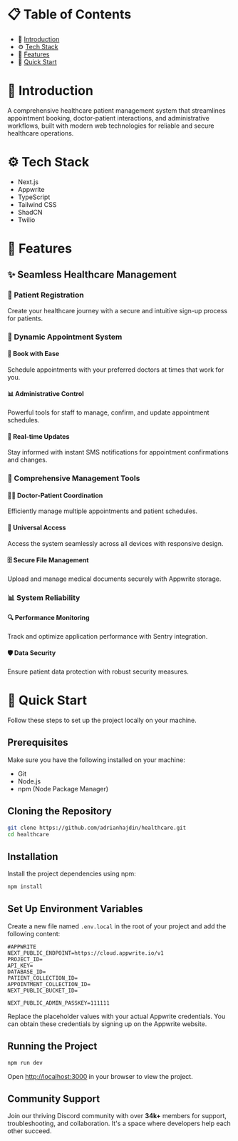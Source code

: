 # 📋 Table of Contents
* 🚀 [Introduction](#introduction)
* ⚙️ [Tech Stack](#tech-stack)
* 🔋 [Features](#features)
* 🤸 [Quick Start](#quick-start)

# 🚀 Introduction
<a name="introduction"></a>
A comprehensive healthcare patient management system that streamlines appointment booking, doctor-patient interactions, and administrative workflows, built with modern web technologies for reliable and secure healthcare operations.

# ⚙️ Tech Stack
<a name="tech-stack"></a>
* Next.js
* Appwrite
* TypeScript
* Tailwind CSS
* ShadCN
* Twilio

# 🔋 Features
<a name="features"></a>
## ✨ Seamless Healthcare Management
### 🔐 Patient Registration
Create your healthcare journey with a secure and intuitive sign-up process for patients.

### 📅 Dynamic Appointment System
#### 🏥 Book with Ease
Schedule appointments with your preferred doctors at times that work for you.

#### 📊 Administrative Control
Powerful tools for staff to manage, confirm, and update appointment schedules.

#### 🔄 Real-time Updates
Stay informed with instant SMS notifications for appointment confirmations and changes.

### 💼 Comprehensive Management Tools
#### 👨‍⚕️ Doctor-Patient Coordination
Efficiently manage multiple appointments and patient schedules.

#### 📱 Universal Access
Access the system seamlessly across all devices with responsive design.

#### 🗄️ Secure File Management
Upload and manage medical documents securely with Appwrite storage.

### 📊 System Reliability
#### 🔍 Performance Monitoring
Track and optimize application performance with Sentry integration.

#### 🛡️ Data Security
Ensure patient data protection with robust security measures.

# 🤸 Quick Start
<a name="quick-start"></a>
Follow these steps to set up the project locally on your machine.

## Prerequisites
Make sure you have the following installed on your machine:
* Git
* Node.js
* npm (Node Package Manager)

## Cloning the Repository
```bash
git clone https://github.com/adrianhajdin/healthcare.git
cd healthcare
```

## Installation
Install the project dependencies using npm:
```bash
npm install
```

## Set Up Environment Variables
Create a new file named `.env.local` in the root of your project and add the following content:
```env
#APPWRITE
NEXT_PUBLIC_ENDPOINT=https://cloud.appwrite.io/v1
PROJECT_ID=
API_KEY=
DATABASE_ID=
PATIENT_COLLECTION_ID=
APPOINTMENT_COLLECTION_ID=
NEXT_PUBLIC_BUCKET_ID=

NEXT_PUBLIC_ADMIN_PASSKEY=111111
```

Replace the placeholder values with your actual Appwrite credentials. You can obtain these credentials by signing up on the Appwrite website.

## Running the Project
```bash
npm run dev
```

Open [http://localhost:3000](http://localhost:3000) in your browser to view the project.

## Community Support
Join our thriving Discord community with over **34k+** members for support, troubleshooting, and collaboration. It's a space where developers help each other succeed.
